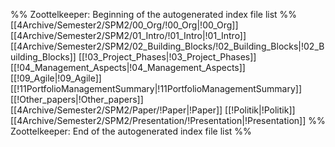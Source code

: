 %% Zoottelkeeper: Beginning of the autogenerated index file list  %%
 [[4Archive/Semester2/SPM2/00_Org/!00_Org|!00_Org]]
 [[4Archive/Semester2/SPM2/01_Intro/!01_Intro|!01_Intro]]
 [[4Archive/Semester2/SPM2/02_Building_Blocks/!02_Building_Blocks|!02_Building_Blocks]]
 [[!03_Project_Phases|!03_Project_Phases]]
 [[!04_Management_Aspects|!04_Management_Aspects]]
 [[!09_Agile|!09_Agile]]
 [[!11PortfolioManagementSummary|!11PortfolioManagementSummary]]
 [[!Other_papers|!Other_papers]]
 [[4Archive/Semester2/SPM2/Paper/!Paper|!Paper]]
 [[!Politik|!Politik]]
 [[4Archive/Semester2/SPM2/Presentation/!Presentation|!Presentation]]
%% Zoottelkeeper: End of the autogenerated index file list  %%
